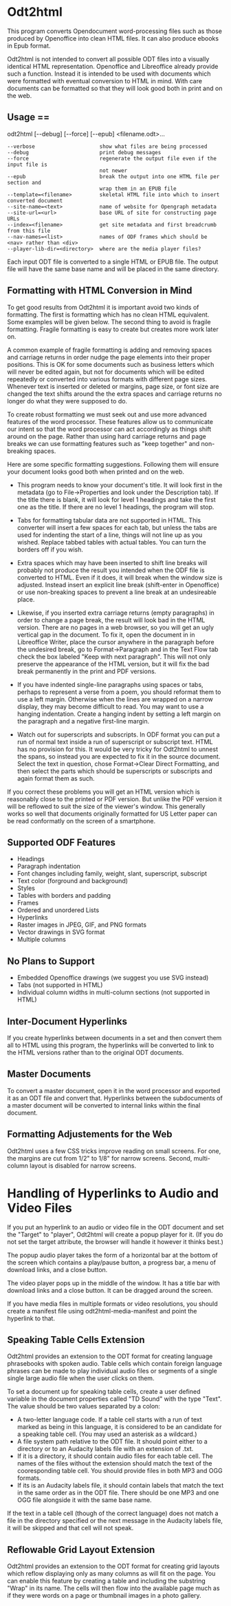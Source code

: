 # Odt2html

This program converts Opendocument word-processing files such as those
produced by Openoffice into clean HTML files. It can also produce ebooks
in Epub format.

Odt2html is not intended to convert all possible ODT files into a visually
identical HTML representation. Openoffice and Libreoffice already provide
such a function. Instead it is intended to be used with documents which
were formatted with eventual conversion to HTML in mind. With care documents
can be formatted so that they will look good both in print and on the web.

## Usage ==

   odt2html [--debug] [--force] [--epub] <filename.odt>...
 
    --verbose                     show what files are being processed
    --debug                       print debug messages
    --force                       regenerate the output file even if the input file is
                                  not newer
    --epub                        break the output into one HTML file per section and
                                  wrap them in an EPUB file
    --template=<filename>         skeletal HTML file into which to insert converted document
    --site-name=<text>            name of website for Opengraph metadata
    --site-url=<url>              base URL of site for constructing page URLs
    --index=<filename>            get site metadata and first breadcrumb from this file
    --nav-names=<list>            names of ODF frames which should be <nav> rather than <div>
    --player-lib-dir=<directory>  where are the media player files?

Each input ODT file is converted to a single HTML or EPUB file. The output
file will have the same base name and will be placed in the same directory.

## Formatting with HTML Conversion in Mind

To get good results from Odt2html it is important avoid two kinds of formatting.
The first is formatting which has no clean HTML equivalent. Some examples
will be given below. The second thing to avoid is fragile formatting.
Fragile formatting is easy to create but creates more work later on.

A common example of fragile formatting is adding and removing spaces and
carriage returns in order nudge the page elements into their proper
positions. This is OK for some documents such as business letters which
will never be edited again, but not for documents which will be edited
repeatedly or converted into various formats with different page sizes.
Whenever text is inserted or deleted or margins, page size, or font size
are changed the text shifts around the the extra spaces and carriage
returns no longer do what they were supposed to do.

To create robust formatting we must seek out and use more advanced features
of the word processor. These features allow us to communicate our intent so
that the word processor can act accordingly as things shift around on the
page. Rather than using hard carriage returns and page breaks we can use
formatting features such as "keep together" and non-breaking spaces.

Here are some specific formatting suggestions. Following them will
ensure your document looks good both when printed and on the web.

* This program needs to know your document's title. It will look first
  in the metadata (go to File-&gt;Properties and look under the Description
  tab). If the title there is blank, it will look for level 1 headings
  and take the first one as the title. If there are no level 1 headings,
  the program will stop.

* Tabs for formatting tabular data are not supported in HTML. This
  converter will insert a few spaces for each tab, but unless the tabs
  are used for indenting the start of a line, things will not line up
  as you wished. Replace tabbed tables with actual tables. You can turn
  the borders off if you wish.

* Extra spaces which may have been inserted to shift line breaks will
  probably not produce the result you intended when the ODF file is
  converted to HTML. Even if it does, it will break when the window size is
  adjusted. Instead insert an explicit line break (shift-enter in
  Openoffice) or use non-breaking spaces to prevent a line break at an
  undesireable place.

* Likewise, if you inserted extra carriage returns (empty paragraphs)
  in order to change a page break, the result will look bad in the
  HTML version. There are no pages in a web browser, so you will get
  an ugly vertical gap in the document. To fix it, open the document in
  in Libreoffice Writer, place the cursor anywhere in the paragraph before
  the undesired break, go to Format-&gt;Paragraph and in the Text Flow tab
  check the box labeled "Keep with next paragraph". This will not only
  preserve the appearance of the HTML version, but it will fix the bad
  break permanently in the print and PDF versions.

* If you have indented single-line paragraphs using spaces or tabs, perhaps
  to represent a verse from a poem, you should reformat them to use a left
  margin. Otherwise when the lines are wrapped on a narrow display, they
  may become difficult to read. You may want to use a hanging indentation.
  Create a hanging indent by setting a left margin on the paragraph and a
  negative first-line margin.

* Watch out for superscripts and subscripts. In ODF format you can put a run
  of normal text inside a run of superscript or subscript text. HTML has no
  provision for this. It would be very tricky for Odt2html to unnest the
  spans, so instead you are expected to fix it in the source document.
  Select the text in question, chose Format-&gt;Clear Direct Formatting, and
  then select the parts which should be superscripts or subscripts and again
  format them as such.

If you correct these problems you will get an HTML version which is
reasonably close to the printed or PDF version. But unlike the PDF
version it will be reflowed to suit the size of the viewer's window.
This generally works so well that documents originally formatted for
US Letter paper can be read conformatly on the screen of a smartphone.

## Supported ODF Features

* Headings
* Paragraph indentation
* Font changes including family, weight, slant, superscript, subscript
* Text color (forground and background)
* Styles
* Tables with borders and padding
* Frames
* Ordered and unordered Lists
* Hyperlinks
* Raster images in JPEG, GIF, and PNG formats
* Vector drawings in SVG format
* Multiple columns

## No Plans to Support 

* Embedded Openoffice drawings (we suggest you use SVG instead)
* Tabs (not supported in HTML)
* Individual column widths in multi-column sections (not supported in HTML)

## Inter-Document Hyperlinks

If you create hyperlinks between documents in a set and then convert them
all to HTML using this program, the hyperlinks will be converted to link
to the HTML versions rather than to the original ODT documents.

## Master Documents

To convert a master document, open it in the word processor and exported it as
an ODT file and convert that. Hyperlinks between the subdocuments of a master
document will be converted to internal links within the final document.

## Formatting Adjustements for the Web

Odt2html uses a few CSS tricks improve reading on small screens. For one, the
margins are cut from 1/2" to 1/8" for narrow screens. Second, multi-column
layout is disabled for narrow screens.

# Handling of Hyperlinks to Audio and Video Files

If you put an hyperlink to an audio or video file in the ODT document and set
the "Target" to "player", Odt2html will create a popup player for it. (If you
do not set the target attribute, the browser will handle it however it thinks
best.)

The popup audio player takes the form of a horizontal bar at the bottom of the
screen which contains a play/pause button, a progress bar, a menu of download
links, and a close button.

The video player pops up in the middle of the window. It has a title bar
with download links and a close button. It can be dragged around the screen.

If you have media files in multiple formats or video resolutions, you should
create a manifest file using odt2html-media-manifest and point the hyperlink
to that.

## Speaking Table Cells Extension

Odt2html provides an extension to the ODT format for creating language
phrasebooks with spoken audio. Table cells which contain foreign language
phrases can be made to play individual audio files or segments of a single
single large audio file when the user clicks on them.

To set a document up for speaking table cells, create a user defined variable
in the document properties called "TD Sound" with the type "Text". The value
should be two values separated by a colon:

* A two-letter language code. If a table cell starts with a run of text
  marked as being in this language, it is considered to be an candidate for
  a speaking table cell. (You may used an asterisk as a wildcard.)
* A file system path relative to the ODT file. It should point either to a
  directory or to an Audacity labels file with an extension of .txt.
 * If it is a directory, it should contain audio files for each table cell.
   The names of the files without the extension should match the text of
   the cooresponding table cell. You should provide files in both MP3 and
   OGG formats.
 * If its is an Audacity labels file, it should contain labels that match the
   text in the same order as in the ODT file. There should be one MP3 and one
   OGG file alongside it with the same base name.

If the text in a table cell (though of the correct language) does not match
a file in the directory specified or the next message in the Audacity labels
file, it will be skipped and that cell will not speak.

## Reflowable Grid Layout Extension

Odt2html provides an extension to the ODT format for creating grid layouts
which reflow displaying only as many columns as will fit on the page.
You can enable this feature by creating a table and including the substring
"Wrap" in its name. The cells will then flow into the available page much as
if they were words on a page or thumbnail images in a photo gallery.

